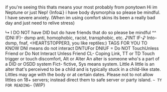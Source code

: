 if you're seeing this thats means your most probably from ponytown 
           Hi im Neptune or just Nep! 
					        {Info⇊}
						i have body dysmorphia so please be mindful. I have severe anxiety. (When im using comfort skins its been a really bad day and just need to relive stress)
					
↳ I DO NOT have DID but do have friends that do so please be mindful ^^
                  (DNI IF)-
                 dsmp anti, 
             homophobic, racist, 
              transphobic, etc.
                  ♪INT IF-♪
			Into- dsmp, fnaf, <HEARTSTOPPER3,
				    you like reptiles:)
					  TAGS FOR YOU TO KNOW
				 DNI means do not interact
	DNTUFor DNIUF = Do NOT TouchUnless Friend or
        	Do Not Interact Unless Friend
            	CL- Coping Link,
					       TT or TD
      Touch trigger or touch discomfort, 
			          Alt or Alter
An alter is someone who's a part of a DID or OSDD system
       Fict- fictive, Sys means system.
			                Little
A little is an alter that's perceived to be a child and
is typically stuck in a child-like state.
    Littles may age with the body or at certain dates.
		         Please not to not allow 
      littles on 18+ servers; instead direct
        them to safe server or party island.
							`~ TY FOR READING~`
							       {WIP}
